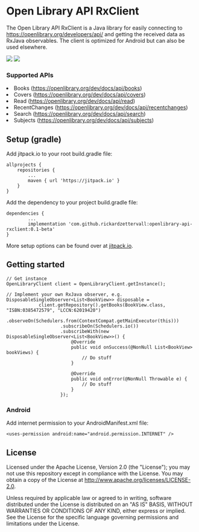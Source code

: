 <h1>Open Library API RxClient</h1>

The Open Library API RxClient is a Java library for easily connecting to https://openlibrary.org/developers/api/
and getting the received data as RxJava observables. The client is optimized for Android but can also be used elsewhere.  

<img src="https://travis-ci.com/rickardzettervall/openlibrary-api-rxclient.svg?branch=master"> <a href="https://jitpack.io/#rickardzettervall/openlibrary-api-rxclient/"><img src="https://jitpack.io/v/rickardzettervall/openlibrary-api-rxclient.svg"></a>

<h3>Supported APIs</h3>
<li>Books (<a href="https://openlibrary.org/dev/docs/api/books">https://openlibrary.org/dev/docs/api/books</a>)</li>
<li>Covers (<a href="https://openlibrary.org/dev/docs/api/covers">https://openlibrary.org/dev/docs/api/covers</a>)</li>
<li>Read (<a href="https://openlibrary.org/dev/docs/api/read">https://openlibrary.org/dev/docs/api/read</a>)</li>
<li>RecentChanges (<a href="https://openlibrary.org/dev/docs/api/recentchanges">https://openlibrary.org/dev/docs/api/recentchanges</a>)</li>
<li>Search (<a href="https://openlibrary.org/dev/docs/api/search">https://openlibrary.org/dev/docs/api/search</a>)</li>
<li>Subjects (<a href="https://openlibrary.org/dev/docs/api/subjects">https://openlibrary.org/dev/docs/api/subjects</a>)</li>

<h2>Setup (gradle)</h2>

Add jitpack.io to your root build.gradle file:

    allprojects {
        repositories {
            ...
            maven { url 'https://jitpack.io' }
        }
    }

Add the dependency to your project build.gradle file:

    dependencies {
            ...
	        implementation 'com.github.rickardzettervall:openlibrary-api-rxclient:0.1-beta'
	}

More setup options can be found over at <a href="https://jitpack.io/#rickardzettervall/openlibrary-api-rxclient/">jitpack.io</a>.

<h2>Getting started</h2>

    // Get instance
    OpenLibraryClient client = OpenLibraryClient.getInstance();
    
    // Implement your own RxJava observer, e.g.
    DisposableSingleObserver<List<BookView>> disposable =
                client.getRepository().getBooks(BookView.class, "ISBN:0385472579", "LCCN:62019420")
                        .observeOn(Schedulers.from(ContextCompat.getMainExecutor(this)))
                        .subscribeOn(Schedulers.io())
                        .subscribeWith(new DisposableSingleObserver<List<BookView>>() {
                            @Override
                            public void onSuccess(@NonNull List<BookView> bookViews) {
                                // Do stuff
                            }

                            @Override
                            public void onError(@NonNull Throwable e) {
                                // Do stuff
                            }
                        });

<h3>Android</h3>

Add internet permission to your AndroidManifest.xml file:

    <uses-permission android:name="android.permission.INTERNET" />

<h2>License</h2>

Licensed under the Apache License, Version 2.0 (the "License");
you may not use this repository except in compliance with the License.
You may obtain a copy of the License at http://www.apache.org/licenses/LICENSE-2.0.

Unless required by applicable law or agreed to in writing, software
distributed under the License is distributed on an "AS IS" BASIS,
WITHOUT WARRANTIES OR CONDITIONS OF ANY KIND, either express or implied.
See the License for the specific language governing permissions and
limitations under the License.
